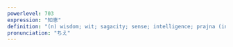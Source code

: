 ```yaml
---
powerlevel: 703
expression: "知恵"
definition: "(n) wisdom; wit; sagacity; sense; intelligence; prajna (insight leading to enlightenmen); (P)"
pronunciation: "ちえ"
---
```

